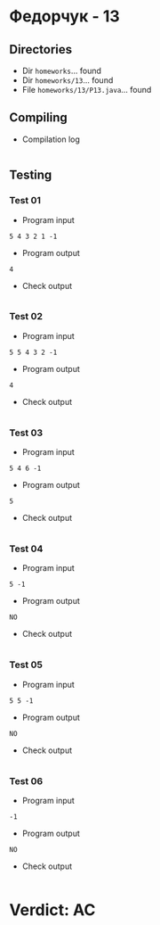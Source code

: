 # Федорчук - 13
## Directories
- Dir `homeworks`... found
- Dir `homeworks/13`... found
- File `homeworks/13/P13.java`... found
## Compiling
- Compilation log
```

```
## Testing
### Test 01
- Program input
```
5 4 3 2 1 -1

```
- Program output
```
4
```
- Check output
```

```
### Test 02
- Program input
```
5 5 4 3 2 -1

```
- Program output
```
4
```
- Check output
```

```
### Test 03
- Program input
```
5 4 6 -1

```
- Program output
```
5
```
- Check output
```

```
### Test 04
- Program input
```
5 -1

```
- Program output
```
NO
```
- Check output
```

```
### Test 05
- Program input
```
5 5 -1

```
- Program output
```
NO
```
- Check output
```

```
### Test 06
- Program input
```
-1

```
- Program output
```
NO
```
- Check output
```

```
# Verdict: AC
